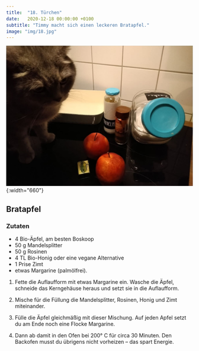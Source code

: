 ```yaml
---
title:  "18. Türchen"
date:   2020-12-18 00:00:00 +0100
subtitle: "Timmy macht sich einen leckeren Bratapfel."
image: "img/18.jpg"
---
```


![Timmy](../img/18.jpg){:width="660"}

## Bratapfel

### Zutaten
* 4 Bio-Äpfel, am besten Boskoop
* 50 g Mandelsplitter
* 50 g Rosinen
* 4 TL Bio-Honig oder eine vegane Alternative
* 1 Prise Zimt
* etwas Margarine (palmölfrei).

1. Fette die Auflaufform mit etwas Margarine ein.
Wasche die Äpfel, schneide das Kerngehäuse heraus und setzt sie in die Auflaufform.

2. Mische für die Füllung die Mandelsplitter, Rosinen, Honig und Zimt miteinander.

3. Fülle die Äpfel gleichmäßig mit dieser Mischung.
Auf jeden Apfel setzt du am Ende noch eine Flocke Margarine.

4. Dann ab damit in den Ofen bei 200° C für circa 30 Minuten. Den Backofen musst du übrigens nicht vorheizen – das spart Energie.